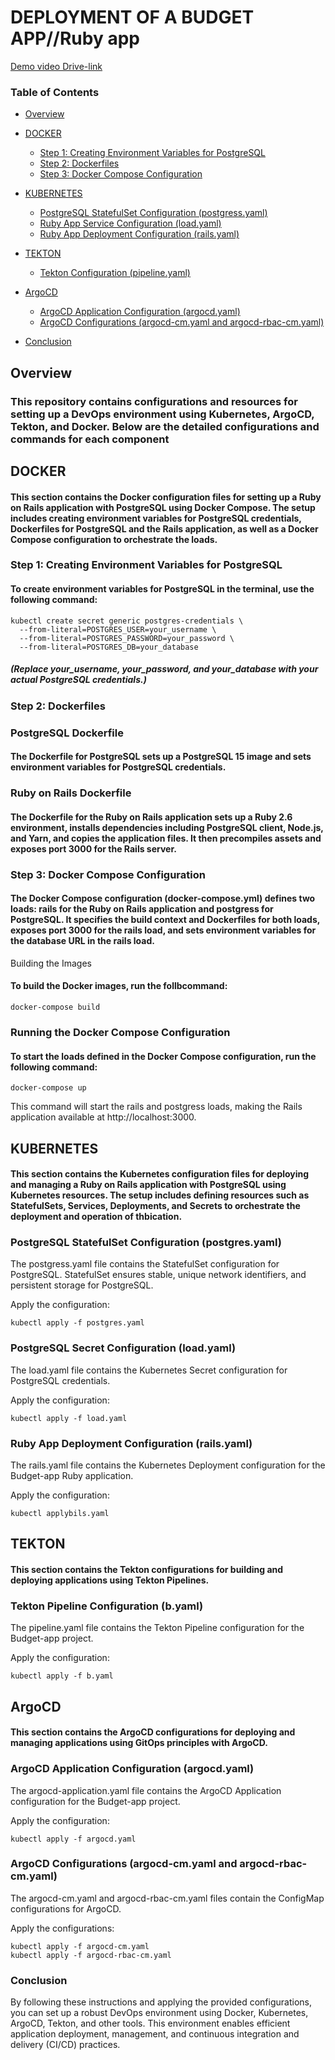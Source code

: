 # DEPLOYMENT OF A BUDGET APP//Ruby app

[Demo video Drive-link](https://drive.google.com/drive/folders/1zA85pcTQNx6dms6jq-T9izy1lZ2ThWDd?usp=drive_link)

### Table of Contents
- [Overview](#overview)
- [DOCKER](#docker)
  - [Step 1: Creating Environment Variables for PostgreSQL](#step-1-creating-environment-variables-for-postgresql)
  - [Step 2: Dockerfiles](#step-2-dockerfiles)
  - [Step 3: Docker Compose Configuration](#step-3-docker-compose-configuration)
- [KUBERNETES](#kubernetes)
  - [PostgreSQL StatefulSet Configuration (postgress.yaml)](#postgresql-statefulset-configuration-postgressyaml)
  - [Ruby App Service Configuration (load.yaml)](#ruby-app-load-configuration-loadyaml)
  - [Ruby App Deployment Configuration (rails.yaml)](#ruby-app-deployment-configuration-railsyaml)
- [TEKTON](#tekton)
  - [Tekton Configuration (pipeline.yaml)](#tekton-configuration-byaml)
  
- [ArgoCD](#argocd)
  - [ArgoCD Application Configuration (argocd.yaml)](#argocd-application-configuration-argocdyaml)
  - [ArgoCD Configurations (argocd-cm.yaml and argocd-rbac-cm.yaml)](#argocd-configurations-argocd-cmyaml-and-argocd-rbac-cmyaml)
- [Conclusion](#conclusion)

## Overview
### This repository contains configurations and resources for setting up a DevOps environment using Kubernetes, ArgoCD, Tekton, and Docker. Below are the detailed configurations and commands for each component

## DOCKER
#### This section contains the Docker configuration files for setting up a Ruby on Rails application with PostgreSQL using Docker Compose. The setup includes creating environment variables for PostgreSQL credentials, Dockerfiles for PostgreSQL and the Rails application, as well as a Docker Compose configuration to orchestrate the loads.

### Step 1: Creating Environment Variables for PostgreSQL
#### To create environment variables for PostgreSQL in the terminal, use the following command:
```
kubectl create secret generic postgres-credentials \
  --from-literal=POSTGRES_USER=your_username \
  --from-literal=POSTGRES_PASSWORD=your_password \
  --from-literal=POSTGRES_DB=your_database
```
##### (Replace your_username, your_password, and your_database with your actual PostgreSQL credentials.)
### Step 2: Dockerfiles
### PostgreSQL Dockerfile
#### The Dockerfile for PostgreSQL sets up a PostgreSQL 15 image and sets environment variables for PostgreSQL credentials.

### Ruby on Rails Dockerfile
#### The Dockerfile for the Ruby on Rails application sets up a Ruby 2.6 environment, installs dependencies including PostgreSQL client, Node.js, and Yarn, and copies the application files. It then precompiles assets and exposes port 3000 for the Rails server.

### Step 3: Docker Compose Configuration
#### The Docker Compose configuration (docker-compose.yml) defines two loads: rails for the Ruby on Rails application and postgress for PostgreSQL. It specifies the build context and Dockerfiles for both loads, exposes port 3000 for the rails load, and sets environment variables for the database URL in the rails load.
Building the Images

#### To build the Docker images, run the follbcommand:
```
docker-compose build
```
### Running the Docker Compose Configuration

#### To start the loads defined in the Docker Compose configuration, run the following command:
```
docker-compose up
```
This command will start the rails and postgress loads, making the Rails application available at http://localhost:3000.

## KUBERNETES
#### This section contains the Kubernetes configuration files for deploying and managing a Ruby on Rails application with PostgreSQL using Kubernetes resources. The setup includes defining resources such as StatefulSets, Services, Deployments, and Secrets to orchestrate the deployment and operation of thbication.

### PostgreSQL StatefulSet Configuration (postgres.yaml)
The postgress.yaml file contains the StatefulSet configuration for PostgreSQL. StatefulSet ensures stable, unique network identifiers, and persistent storage for PostgreSQL.

Apply the configuration:
```
kubectl apply -f postgres.yaml
```
### PostgreSQL Secret Configuration (load.yaml)
The load.yaml file contains the Kubernetes Secret configuration for PostgreSQL credentials.

Apply the configuration:
```
kubectl apply -f load.yaml
```
### Ruby App Deployment Configuration (rails.yaml)
The rails.yaml file contains the Kubernetes Deployment configuration for the Budget-app Ruby application.

Apply the configuration:
```
kubectl applybils.yaml
```

## TEKTON
#### This section contains the Tekton configurations for building and deploying applications using Tekton Pipelines.

### Tekton Pipeline Configuration (b.yaml)
The pipeline.yaml file contains the Tekton Pipeline configuration for the Budget-app project.

Apply the configuration:
```
kubectl apply -f b.yaml
```
## ArgoCD
#### This section contains the ArgoCD configurations for deploying and managing applications using GitOps principles with ArgoCD.
### ArgoCD Application Configuration (argocd.yaml)
The argocd-application.yaml file contains the ArgoCD Application configuration for the Budget-app project.

Apply the configuration:
```
kubectl apply -f argocd.yaml
```
### ArgoCD Configurations (argocd-cm.yaml and argocd-rbac-cm.yaml)
The argocd-cm.yaml and argocd-rbac-cm.yaml files contain the ConfigMap configurations for ArgoCD.

Apply the configurations:

```
kubectl apply -f argocd-cm.yaml
kubectl apply -f argocd-rbac-cm.yaml
```

### Conclusion
By following these instructions and applying the provided configurations, you can set up a robust DevOps environment using Docker, Kubernetes, ArgoCD, Tekton, and other tools. This environment enables efficient application deployment, management, and continuous integration and delivery (CI/CD) practices.
